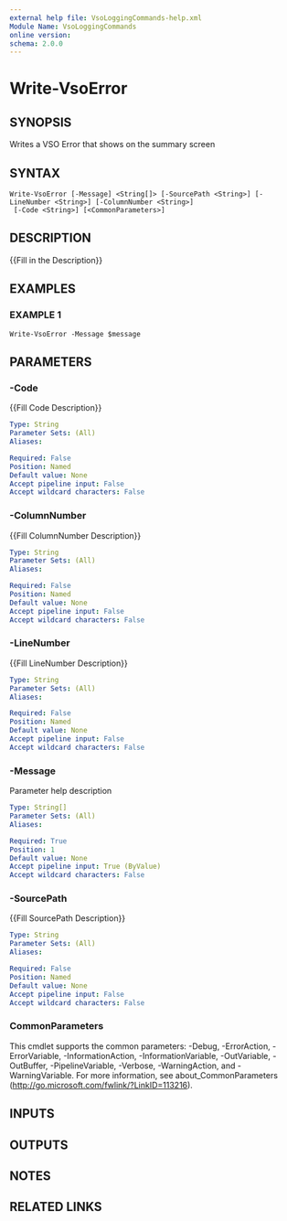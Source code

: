 ```yaml
---
external help file: VsoLoggingCommands-help.xml
Module Name: VsoLoggingCommands
online version:
schema: 2.0.0
---
```


# Write-VsoError

## SYNOPSIS
Writes a VSO Error that shows on the summary screen

## SYNTAX

```
Write-VsoError [-Message] <String[]> [-SourcePath <String>] [-LineNumber <String>] [-ColumnNumber <String>]
 [-Code <String>] [<CommonParameters>]
```

## DESCRIPTION
{{Fill in the Description}}

## EXAMPLES

### EXAMPLE 1
```
Write-VsoError -Message $message
```

## PARAMETERS

### -Code
{{Fill Code Description}}

```yaml
Type: String
Parameter Sets: (All)
Aliases:

Required: False
Position: Named
Default value: None
Accept pipeline input: False
Accept wildcard characters: False
```

### -ColumnNumber
{{Fill ColumnNumber Description}}

```yaml
Type: String
Parameter Sets: (All)
Aliases:

Required: False
Position: Named
Default value: None
Accept pipeline input: False
Accept wildcard characters: False
```

### -LineNumber
{{Fill LineNumber Description}}

```yaml
Type: String
Parameter Sets: (All)
Aliases:

Required: False
Position: Named
Default value: None
Accept pipeline input: False
Accept wildcard characters: False
```

### -Message
Parameter help description

```yaml
Type: String[]
Parameter Sets: (All)
Aliases:

Required: True
Position: 1
Default value: None
Accept pipeline input: True (ByValue)
Accept wildcard characters: False
```

### -SourcePath
{{Fill SourcePath Description}}

```yaml
Type: String
Parameter Sets: (All)
Aliases:

Required: False
Position: Named
Default value: None
Accept pipeline input: False
Accept wildcard characters: False
```

### CommonParameters
This cmdlet supports the common parameters: -Debug, -ErrorAction, -ErrorVariable, -InformationAction, -InformationVariable, -OutVariable, -OutBuffer, -PipelineVariable, -Verbose, -WarningAction, and -WarningVariable.
For more information, see about_CommonParameters (http://go.microsoft.com/fwlink/?LinkID=113216).

## INPUTS

## OUTPUTS

## NOTES

## RELATED LINKS
